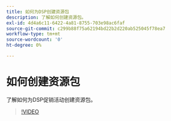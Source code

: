 ```yaml
---
title: 如何为DSP创建资源包
description: 了解如何创建资源包。
exl-id: 4d4a6c11-6422-4a81-8755-703e98ac6faf
source-git-commit: c299b88f75a62194bd22b2d220ab525045f78ea7
workflow-type: tm+mt
source-wordcount: '0'
ht-degree: 0%

---
```


# 如何创建资源包

了解如何为DSP促销活动创建资源包。

>[!VIDEO](https://video.tv.adobe.com/v/339257)
